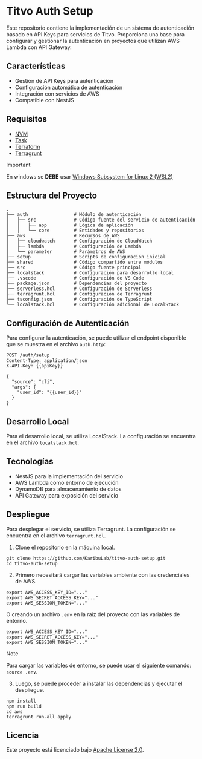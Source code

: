 # Titvo Auth Setup

Este repositorio contiene la implementación de un sistema de autenticación basado en API Keys para servicios de Titvo. Proporciona una base para configurar y gestionar la autenticación en proyectos que utilizan AWS Lambda con API Gateway.

## Características

- Gestión de API Keys para autenticación
- Configuración automática de autenticación
- Integración con servicios de AWS
- Compatible con NestJS

## Requisitos

- [NVM](https://github.com/nvm-sh/nvm)
- [Task](https://taskfile.dev/installation/)
- [Terraform](https://developer.hashicorp.com/terraform/install?product_intent=terraform)
- [Terragrunt](https://terragrunt.gruntwork.io/docs/getting-started/install/)

> [!IMPORTANT]
> En windows se **DEBE** usar [Windows Subsystem for Linux 2 (WSL2)](https://learn.microsoft.com/es-es/windows/wsl/install)

## Estructura del Proyecto

```shell
.
├── auth                 # Módulo de autenticación
│   ├── src              # Código fuente del servicio de autenticación
│   │   ├── app          # Lógica de aplicación
│   │   └── core         # Entidades y repositorios
├── aws                  # Recursos de AWS
│   ├── cloudwatch       # Configuración de CloudWatch
│   ├── lambda           # Configuración de Lambda
│   └── parameter        # Parámetros de AWS
├── setup                # Scripts de configuración inicial
├── shared               # Código compartido entre módulos
├── src                  # Código fuente principal
├── localstack           # Configuración para desarrollo local
├── .vscode              # Configuración de VS Code
├── package.json         # Dependencias del proyecto
├── serverless.hcl       # Configuración de Serverless
├── terragrunt.hcl       # Configuración de Terragrunt
├── tsconfig.json        # Configuración de TypeScript
└── localstack.hcl       # Configuración adicional de LocalStack
```

## Configuración de Autenticación

Para configurar la autenticación, se puede utilizar el endpoint disponible que se muestra en el archivo `auth.http`:

```http
POST /auth/setup
Content-Type: application/json
X-API-Key: {{apiKey}}

{
  "source": "cli",
  "args": {
    "user_id": "{{user_id}}"
  }
}
```

## Desarrollo Local

Para el desarrollo local, se utiliza LocalStack. La configuración se encuentra en el archivo `localstack.hcl`.

## Tecnologías

- NestJS para la implementación del servicio
- AWS Lambda como entorno de ejecución
- DynamoDB para almacenamiento de datos
- API Gateway para exposición del servicio

## Despliegue

Para desplegar el servicio, se utiliza Terragrunt. La configuración se encuentra en el archivo `terragrunt.hcl`.

1. Clone el repositorio en la máquina local.

  ```shell
  git clone https://github.com/KaribuLab/titvo-auth-setup.git
  cd titvo-auth-setup
  ```

2. Primero necesitará cargar las variables ambiente con las credenciales de AWS.

  ```shell
  export AWS_ACCESS_KEY_ID="..."
  export AWS_SECRET_ACCESS_KEY="..."
  export AWS_SESSION_TOKEN="..."
  ```

  O creando un archivo `.env` en la raíz del proyecto con las variables de entorno.

  ```shell
  export AWS_ACCESS_KEY_ID="..."
  export AWS_SECRET_ACCESS_KEY="..."
  export AWS_SESSION_TOKEN="..."
  ```

  > [!NOTE]
  > Para cargar las variables de entorno, se puede usar el siguiente comando: `source .env`.

3. Luego, se puede proceder a instalar las dependencias y ejecutar el despliegue.

  ```shell
  npm install
  npm run build
  cd aws
  terragrunt run-all apply
  ```

## Licencia

Este proyecto está licenciado bajo [Apache License 2.0](LICENSE).